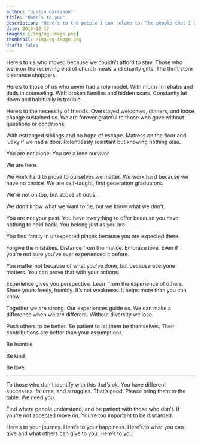 ```yaml
---
author: "Justin Garrison"
title: "Here’s to you"
description: "Here’s to the people I can relate to. The people that I don’t know but I understand. For those who feel alien because of our past or our present."
date: 2018-12-17
images: [/img/og-image.png]
thumbnail: /img/og-image.png
draft: false
---
```


Here’s to us who moved because we couldn’t afford to stay. Those who were on the receiving end of church meals and charity gifts. The thrift store clearance shoppers.

Here’s to those of us who never had a role model. With moms in rehabs and dads in counseling. With broken families and hidden scars. Constantly let down and habitually in trouble.

Here’s to the necessity of friends. Overstayed welcomes, dinners, and loose change sustained us. We are forever grateful to those who gave without questions or conditions.

With estranged siblings and no hope of escape. Matress on the floor and lucky if we had a door. Relentlessly resistant but knowing nothing else.

You are not alone. You are a lone survivor.

We are here.

We work hard to prove to ourselves we matter. We work hard because we have no choice. We are self-taught, first generation graduators.

We’re not on top, but above all odds.

We don’t know what we want to be, but we know what we don’t.

You are not your past. You have everything to offer because you have nothing to hold back. You belong just as you are.

You find family in unexpected places because you are expected there.

Forgive the mistakes. Distance from the malice. Embrace love. Even if you’re not sure you’ve ever experienced it before.

You matter not because of what you’ve done, but because everyone matters. You can prove that with your actions.

Experience gives you perspective. Learn from the experience of others. Share yours freely, humbly. It’s not weakness. It helps more than you can know.

Together we are strong. Our experiences guide us. We can make a difference when we are different. Without diversity we lose.

Push others to be better. Be patient to let them be themselves. Their contributions are better than your assumptions.

Be humble.

Be kind.

Be love.

---

To those who don’t identify with this that’s ok. You have different successes, failures, and struggles. That’s good. Please bring them to the table. We need you.

Find where people understand, and be patient with those who don’t. If you’re not accepted move on. You’re too important to be discarded.

Here’s to your journey. Here’s to your happiness. Here’s to what you can give and what others can give to you. Here’s to you.
